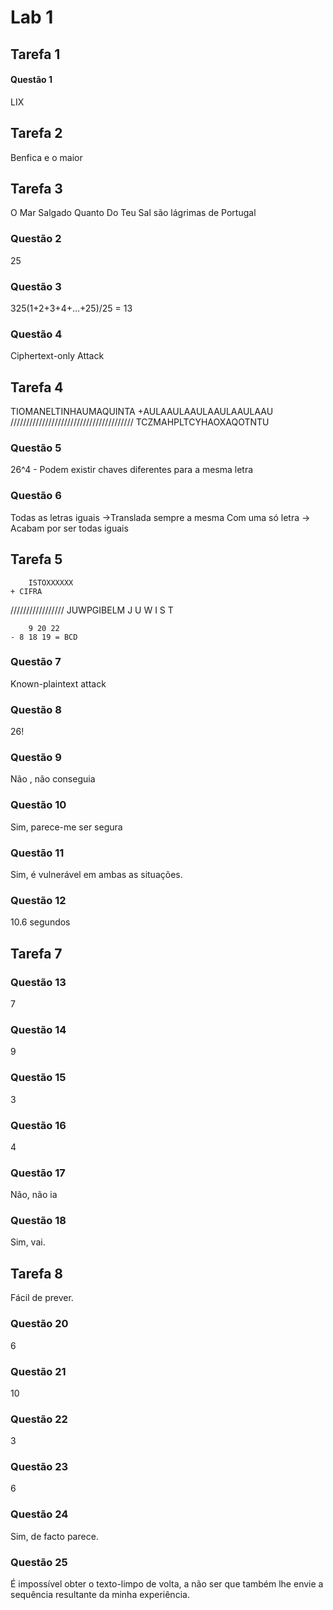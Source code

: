 # Lab 1
## Tarefa 1 
#### Questão 1
LIX

## Tarefa  2
Benfica e o maior

## Tarefa 3
O Mar Salgado Quanto Do Teu Sal são lágrimas de Portugal
### Questão 2
25
### Questão 3
325(1+2+3+4+...+25)/25 = 13
### Questão 4
Ciphertext-only Attack 

## Tarefa 4
   TIOMANELTINHAUMAQUINTA
+AULAAULAAULAAULAAULAAU
///////////////////////////////////////
  TCZMAHPLTCYHAOXAQOTNTU

### Questão 5
26^4 - Podem existir chaves diferentes para a mesma letra

### Questão 6
Todas as letras iguais ->Translada sempre a mesma
Com uma só letra -> Acabam por ser todas iguais

## Tarefa 5
		ISTOXXXXXX
	+ CIFRA 
/////////////////
		JUWPGIBELM
	J U W
	I  S  T

		9 20 22
	- 8 18 19 = BCD

### Questão 7
Known-plaintext attack

### Questão 8
26!
### Questão 9
Não , não conseguia
### Questão 10
Sim, parece-me ser segura
### Questão 11
Sim, é vulnerável em ambas as situações.
### Questão 12
10.6 segundos
## Tarefa 7
### Questão 13
7
### Questão 14
9
### Questão 15
3
### Questão 16
4
### Questão 17
Não, não ia
### Questão 18
Sim, vai.
## Tarefa 8
Fácil de prever.
### Questão 20
6
### Questão 21
10
### Questão 22
3
### Questão 23
6
### Questão 24
Sim, de facto parece.
### Questão 25
É impossível obter o texto-limpo de volta, a não ser que também lhe envie a sequência resultante da minha experiência.


